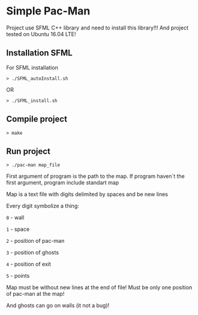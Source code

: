 # Simple Pac-Man

Project use SFML C++ library and need to install this library!!! And project tested on Ubuntu 16.04 LTE!

## Installation SFML
For SFML installation
```
> ./SFML_autoInstall.sh
```
OR
```
> ./SFML_install.sh
```
## Compile project
```
> make
```
## Run project
```
> ./pac-man map_file
```
First argument of program is the path to the map.
If program haven\`t the first argument, program include standart map

Map is a text file with digits delimited by spaces and be new lines

Every digit symbolize a thing:

`0` - wall

`1` - space

`2` - position of pac-man

`3` - position of ghosts

`4` - position of exit

`5` - points

Map must be without new lines at the end of file! Must be only one position of pac-man at the map!

And ghosts can go on walls (it not a bug)!
